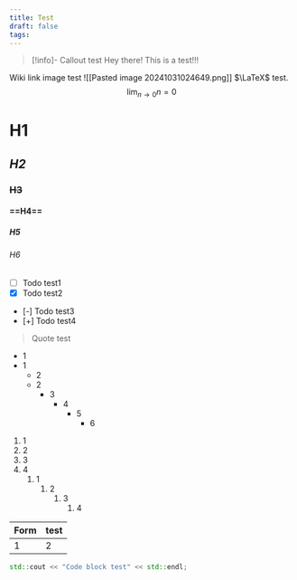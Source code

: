 ```yaml
---
title: Test
draft: false
tags:
---
```


>[!info]- Callout test
>Hey there! This is a test!!!

Wiki link image test
![[Pasted image 20241031024649.png]]
$\LaTeX$ test.
$$
\lim _{n\rightarrow 0}n = 0
$$
# **H1**
## *H2*
### ~~H3~~
#### ==H4==
##### H5
###### H6
- [ ] Todo test1
- [x] Todo test2
- [-] Todo test3
- [+] Todo test4

>Quote test
- 1
- 1
	- 2
	- 2
		- 3
			- 4
				- 5
					- 6
1. 1
2. 2
3. 3
4. 4
	1. 1
		1. 2
			1. 3
				1. 4

| Form | test |
| ---- | ---- |
| 1    | 2    |
```c++
std::cout << "Code block test" << std::endl;
```